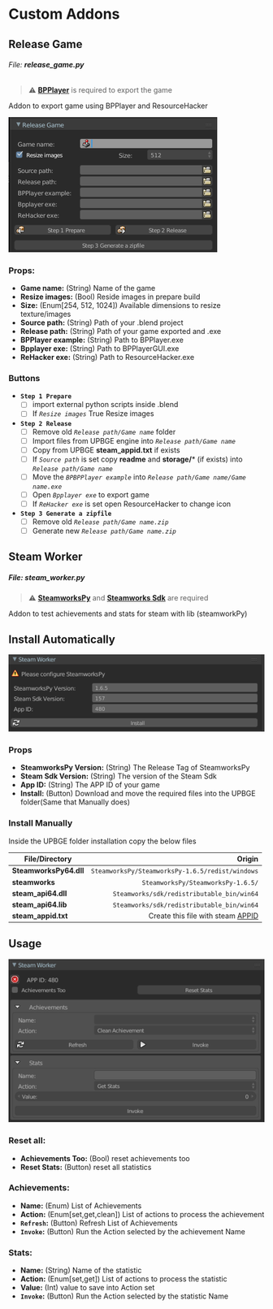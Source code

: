 # Custom Addons 


## Release Game
###### File: **release_game.py**

> :warning: **[BPPlayer](https://blenderartists.org/t/bpplayer/1126605/7)** is required to export the game

Addon to export game using BPPlayer and ResourceHacker

![](../images/release-game.png)

### Props:
* **Game name:** (String) Name of the game
* **Resize images:** (Bool) Reside images in prepare build
* **Size:** (Enum[254, 512, 1024]) Available dimensions to resize texture/images
* **Source path:** (String) Path of your .blend project
* **Release path:** (String) Path of your game exported and .exe
* **BPPlayer example:** (String) Path to BPPlayer.exe
* **Bpplayer exe:** (String) Path to BPPlayerGUI.exe
* **ReHacker exe:** (String) Path to ResourceHacker.exe

### Buttons
* **`Step 1 Prepare`**
    - [ ] import external python scripts inside .blend
    - [ ] If *`Resize images`* True Resize images

* **`Step 2 Release`**
    - [ ] Remove old *`Release path/Game name`* folder
    - [ ] Import files from UPBGE engine into *`Release path/Game name`*
    - [ ] Copy from UPBGE **steam_appid.txt** if exists
    - [ ] If *`Source path`* is set copy **readme** and **storage/*** (if exists) into *`Release path/Game name`*
    - [ ] Move the *`BPBPPlayer example`* into *`Release path/Game name/Game name.exe`*
    - [ ] Open *`Bpplayer exe`* to export game
    - [ ] If *`ReHacker exe`* is set open ResourceHacker to change icon

* **`Step 3 Generate a zipfile`**
    - [ ] Remove old *`Release path/Game name.zip`*
    - [ ] Generate new *`Release path/Game name.zip`*

## Steam Worker
##### File: steam_worker.py


> :warning: **[SteamworksPy](https://github.com/philippj/SteamworksPy/archive/refs/tags/1.6.5.zip)** and **[Steamworks Sdk](https://partner.steamgames.com/downloads/steamworks_sdk_157.zip)** are required

Addon to test achievements and stats for steam with lib (steamworkPy)
## Install Automatically

![](../images/steam-worker-install.png)
### Props
* **SteamworksPy Version:** (String) The Release Tag of SteamworksPy
* **Steam Sdk Version:** (String) The version of the Steam Sdk
* **App ID:** (String) The APP ID of your game
* **Install:** (Button) Download and move the required files into the UPBGE folder(Same that Manually does)
### Install Manually

Inside the UPBGE folder installation copy the below files

**File/Directory**  | **Origin**
--------- | -----------------------:
**SteamworksPy64.dll**  | `SteamworksPy/SteamworksPy-1.6.5/redist/windows`
**steamworks**  | `SteamworksPy/SteamworksPy-1.6.5/`
**steam_api64.dll**  | `Steamworks/sdk/redistributable_bin/win64`
**steam_api64.lib**  | `Steamworks/sdk/redistributable_bin/win64`
**steam_appid.txt**  | Create this file with steam [APPID](https://partner.steamgames.com/doc/features/achievements/ach_guide)

## Usage

![](../images/steam-worker-installed.png)

### Reset all:
* **Achievements Too:** (Bool) reset achievements too
* **Reset Stats:** (Button) reset all statistics

### Achievements:
* **Name:** (Enum) List of Achievements
* **Action:** (Enum[set,get,clean]) List of actions to process the achievement
* **`Refresh`:** (Button) Refresh List of Achievements
* **`Invoke`:** (Button) Run the Action selected by the achievement Name

### Stats:
* **Name:** (String) Name of the statistic
* **Action:** (Enum[set,get]) List of actions to process the statistic
* **Value:** (Int) value to save into Action set
* **`Invoke`:** (Button) Run the Action selected by the statistic Name